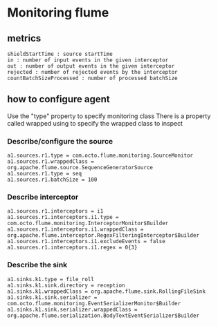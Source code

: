 # Monitoring flume #

## metrics ##

    shieldStartTime : source startTime
    in : number of input events in the given interceptor
    out : number of output events in the given interceptor
    rejected : number of rejected events by the interceptor
    countBatchSizeProcessed : number of processed batchSize

## how to configure agent ##
Use the "type" property to specify monitoring class
There is a property called wrapped using to specify the wrapped class to inspect

### Describe/configure the source ###

    a1.sources.r1.type = com.octo.flume.monitoring.SourceMonitor
    a1.sources.r1.wrappedClass = org.apache.flume.source.SequenceGeneratorSource
    a1.sources.r1.type = seq
    a1.sources.r1.batchSize = 100

### Describe interceptor ###

    a1.sources.r1.interceptors = i1
    a1.sources.r1.interceptors.i1.type = com.octo.flume.monitoring.InterceptorMonitor$Builder
    a1.sources.r1.interceptors.i1.wrappedClass = org.apache.flume.interceptor.RegexFilteringInterceptor$Builder
    a1.sources.r1.interceptors.i1.excludeEvents = false
    a1.sources.r1.interceptors.i1.regex = 0{3}


### Describe the sink ###

    a1.sinks.k1.type = file_roll
    a1.sinks.k1.sink.directory = reception
    a1.sinks.k1.wrappedClass = org.apache.flume.sink.RollingFileSink
    a1.sinks.k1.sink.serializer = com.octo.flume.monitoring.EventSerializerMonitor$Builder
    a1.sinks.k1.sink.serializer.wrappedClass = org.apache.flume.serialization.BodyTextEventSerializer$Builder

